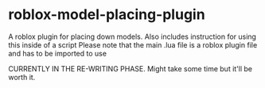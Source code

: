 # roblox-model-placing-plugin
A roblox plugin for placing down models. Also includes instruction for using this inside of a script
Please note that the main .lua file is a roblox plugin file and has to be imported to use

CURRENTLY IN THE RE-WRITING PHASE. Might take some time but it'll be worth it.
